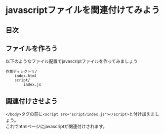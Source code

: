 # javascriptファイルを関連付けてみよう

## 目次
<!-- toc -->

## ファイルを作ろう
以下のようなファイル配置でjavascriptファイルを作ってみましょう
```
作業ディレクトリ/
    index.html
    script/
        index.js
```

## 関連付けさせよう
`</body>`タグの前に`<script src="script/index.js"></script>`と付け加えましょう。  
これでhtmlページにjavascriptが関連付けされます。
